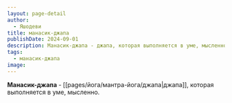 ```yaml
---
layout: page-detail
author:
  - Яшодеви
title: манасик-джапа
publishDate: 2024-09-01
description: Манасик-джапа - джапа, которая выполняется в уме, мысленно.
tags:
  - манасик-джапа
image:
---
```

**Манасик-джапа** - [[pages/йога/мантра-йога/джапа|джапа]], которая выполняется в уме, мысленно.


